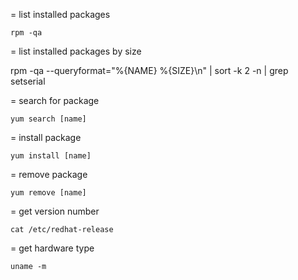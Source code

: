 = list installed packages

    rpm -qa

= list installed packages by size

   rpm -qa --queryformat="%{NAME} %{SIZE}\n" | sort -k 2 -n | grep setserial 

= search for package

    yum search [name]

= install package

    yum install [name]

= remove package

    yum remove [name]

= get version number

    cat /etc/redhat-release

= get hardware type

    uname -m
